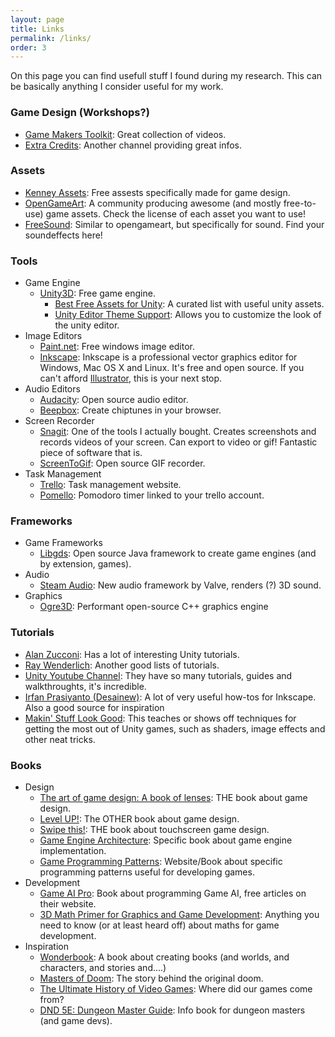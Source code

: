 ```yaml
---
layout: page
title: Links
permalink: /links/
order: 3
---
```

On this page you can find usefull stuff I found during my research. This can be basically anything I consider useful for my work.

### Game Design (Workshops?)
- [Game Makers Toolkit](https://www.youtube.com/user/McBacon1337): Great collection of videos.
- [Extra Credits](https://www.youtube.com/channel/UCCODtTcd5M1JavPCOr_Uydg): Another channel providing great infos.

### Assets
- [Kenney Assets](http://kenney.nl/assets): Free assests specifically made for game design.
- [OpenGameArt](http://opengameart.org/): A community producing awesome (and mostly free-to-use) game assets. Check the license of each asset you want to use!
- [FreeSound](http://freesound.org/): Similar to opengameart, but specifically for sound. Find your soundeffects here!

### Tools
- Game Engine
    - [Unity3D](https://unity3d.com/de/): Free game engine.
        - [Best Free Assets for Unity](http://www.androidnames.com/development/best-unitys-free-assets/): A curated list with useful unity assets.
        - [Unity Editor Theme Support](https://forum.unity3d.com/threads/zios-editor-theme-support.411818/): Allows you to customize the look of the unity editor.
- Image Editors
    - [Paint.net](http://www.getpaint.net/index.html): Free windows image editor.
    - [Inkscape](https://inkscape.org/de/): Inkscape is a professional vector graphics editor for Windows, Mac OS X and Linux. It's free and open source. If you can't afford [Illustrator](http://www.adobe.com/ch_de/products/illustrator.html), this is your next stop.
- Audio Editors
    - [Audacity](http://www.audacityteam.org/): Open source audio editor.
    - [Beepbox](http://beepbox.co): Create chiptunes in your browser.
- Screen Recorder
    - [Snagit](https://www.techsmith.com/?_ga=1.176885029.140119447.1487322350): One of the tools I actually bought. Creates screenshots and records videos of your screen. Can export to video or gif! Fantastic piece of software that is.
    - [ScreenToGif](http://www.screentogif.com/): Open source GIF recorder.
- Task Management
    - [Trello](https://trello.com): Task management website.
    - [Pomello](https://pomelloapp.com/): Pomodoro timer linked to your trello account.

### Frameworks
- Game Frameworks
    - [Libgds](https://libgdx.badlogicgames.com/): Open source Java framework to create game engines (and by extension, games).
- Audio
    - [Steam Audio](https://valvesoftware.github.io/steam-audio/index.html): New audio framework by Valve, renders (?) 3D sound.
- Graphics
    - [Ogre3D](http://www.ogre3d.org/): Performant open-source C++ graphics engine 

### Tutorials
- [Alan Zucconi](http://www.alanzucconi.com/tutorials/): Has a lot of interesting Unity tutorials.
- [Ray Wenderlich](https://www.raywenderlich.com/category/unity): Another good lists of tutorials.
- [Unity Youtube Channel](https://www.youtube.com/user/Unity3D): They have so many tutorials, guides and walkthroughts, it's incredible.
- [Irfan Prasiyanto (Desainew)](https://www.youtube.com/user/desainew): A lot of very useful how-tos for Inkscape. Also a good source for inspiration
- [Makin' Stuff Look Good](https://www.youtube.com/channel/UCEklP9iLcpExB8vp_fWQseg): This teaches or shows off techniques for getting the most out of Unity games, such as shaders, image effects and other neat tricks.

### Books
- Design
    - [The art of game design: A book of lenses](https://www.amazon.com/The-Art-Game-Design-Edition/dp/1466598646/ref=dp_ob_title_bk): THE book about game design.
    - [Level UP!](https://www.google.ch/search?q=level+UP&ie=utf-8&oe=utf-8&client=firefox-b-ab&gfe_rd=cr&ei=i3-oWNOsGYug8wfdnJnADA#safe=off&q=level+UP+game+design): The OTHER book about game design.
    - [Swipe this!](http://eu.wiley.com/WileyCDA/WileyTitle/productCd-1119966965.html): THE book about touchscreen game design.
    - [Game Engine Architecture](http://gameenginebook.com/): Specific book about game engine implementation.
    - [Game Programming Patterns](http://gameprogrammingpatterns.com/): Website/Book about specific programming patterns useful for developing games.
- Development
    - [Game AI Pro](http://www.gameaipro.com/): Book about programming Game AI, free articles on their website.
    - [3D Math Primer for Graphics and Game Development](http://gamemath.com/): Anything you need to know (or at least heard off) about maths for game development.
- Inspiration
    - [Wonderbook](http://wonderbooknow.com/): A book about creating books (and worlds, and characters, and stories and....)
    - [Masters of Doom](https://www.amazon.com/Masters-Doom-Created-Transformed-Culture/dp/0812972155): The story behind the original doom.
    - [The Ultimate History of Video Games](https://www.amazon.com/Ultimate-History-Video-Games-Pokemon/dp/0761536434/ref=pd_sbs_14_t_1?_encoding=UTF8&psc=1&refRID=PES6CP3T0T6TDATAR047): Where did our games come from?
    - [DND 5E: Dungeon Master Guide](http://dnd.wizards.com/products/tabletop-games/rpg-products/dungeon-masters-guide): Info book for dungeon masters (and game devs).